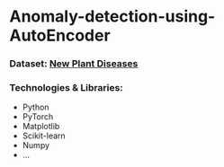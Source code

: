 # Anomaly-detection-using-AutoEncoder
### Dataset: [New Plant Diseases](https://www.kaggle.com/vipoooool/new-plant-diseases-dataset)
### Technologies & Libraries: 
- Python
- PyTorch
- Matplotlib
- Scikit-learn
- Numpy
- ...
